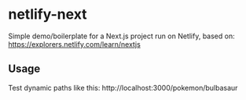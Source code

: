 # netlify-next
Simple demo/boilerplate for a Next.js project run on Netlify, based on: https://explorers.netlify.com/learn/nextjs

## Usage

Test dynamic paths like this: http://localhost:3000/pokemon/bulbasaur